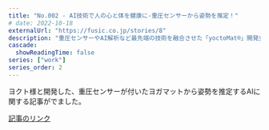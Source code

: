 ```yaml
---
title: "No.002 - AI技術で人の心と体を健康に-重圧センサーから姿勢を推定！"
# date: 2022-10-18
externalUrl: "https://fusic.co.jp/stories/8"
description: "重圧センサーやAI解析など最先端の技術を融合させた「yoctoMat®︎」開発支援のインタビューです。"
cascade:
  showReadingTime: false
series: ["work"]
series_order: 2
---
```


ヨクト様と開発した、重圧センサーが付いたヨガマットから姿勢を推定するAIに関する記事がでました。

[記事のリンク](https://fusic.co.jp/stories/8)